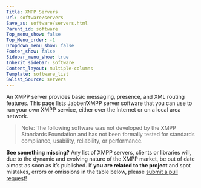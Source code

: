 ```yaml
---
Title: XMPP Servers
Url: software/servers
Save_as: software/servers.html
Parent_id: software
Top_menu_show: false
Top_Menu_order: -1
Dropdown_menu_show: false
Footer_show: false
Sidebar_menu_show: true
Inherit_sidebar: software
Content_layout: multiple-columns
Template: software_list
Swlist_Source: servers
---
```


An XMPP server provides basic messaging, presence, and XML routing features. This page lists Jabber/XMPP server software that you can use to run your own XMPP service, either over the Internet or on a local area network.

> Note: The following software was not developed by the XMPP Standards Foundation and has not been formally tested for standards compliance, usability, reliability, or performance.

__See something missing?__ Any list of XMPP servers, clients or libraries will, due to the dynamic and evolving nature of the XMPP market, be out of date almost as soon as it’s published. If __you are related to the project__ and spot mistakes, errors or omissions in the table below, please [submit a pull request!](https://github.com/xsf/xmpp.org/tree/master/data/README.rst)
